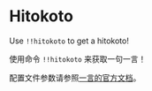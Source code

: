# Hitokoto

Use `!!hitokoto` to get a hitokoto!

使用命令 `!!hitokoto` 来获取一句一言！

配置文件参数请参照[一言的官方文档](https://developer.hitokoto.cn/sentence/#%E8%AF%B7%E6%B1%82%E5%8F%82%E6%95%B0)。